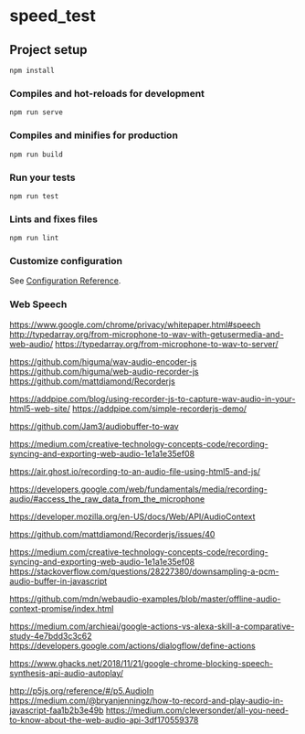 # speed_test

## Project setup
```
npm install
```

### Compiles and hot-reloads for development
```
npm run serve
```

### Compiles and minifies for production
```
npm run build
```

### Run your tests
```
npm run test
```

### Lints and fixes files
```
npm run lint
```

### Customize configuration
See [Configuration Reference](https://cli.vuejs.org/config/).

### Web Speech
https://www.google.com/chrome/privacy/whitepaper.html#speech
http://typedarray.org/from-microphone-to-wav-with-getusermedia-and-web-audio/
https://typedarray.org/from-microphone-to-wav-to-server/

https://github.com/higuma/wav-audio-encoder-js
https://github.com/higuma/web-audio-recorder-js
https://github.com/mattdiamond/Recorderjs

https://addpipe.com/blog/using-recorder-js-to-capture-wav-audio-in-your-html5-web-site/
https://addpipe.com/simple-recorderjs-demo/

https://github.com/Jam3/audiobuffer-to-wav

https://medium.com/creative-technology-concepts-code/recording-syncing-and-exporting-web-audio-1e1a1e35ef08

https://air.ghost.io/recording-to-an-audio-file-using-html5-and-js/

https://developers.google.com/web/fundamentals/media/recording-audio/#access_the_raw_data_from_the_microphone

https://developer.mozilla.org/en-US/docs/Web/API/AudioContext

https://github.com/mattdiamond/Recorderjs/issues/40

https://medium.com/creative-technology-concepts-code/recording-syncing-and-exporting-web-audio-1e1a1e35ef08
https://stackoverflow.com/questions/28227380/downsampling-a-pcm-audio-buffer-in-javascript

https://github.com/mdn/webaudio-examples/blob/master/offline-audio-context-promise/index.html

https://medium.com/archieai/google-actions-vs-alexa-skill-a-comparative-study-4e7bdd3c3c62
https://developers.google.com/actions/dialogflow/define-actions

https://www.ghacks.net/2018/11/21/google-chrome-blocking-speech-synthesis-api-audio-autoplay/

http://p5js.org/reference/#/p5.AudioIn
https://medium.com/@bryanjenningz/how-to-record-and-play-audio-in-javascript-faa1b2b3e49b
https://medium.com/cleversonder/all-you-need-to-know-about-the-web-audio-api-3df170559378